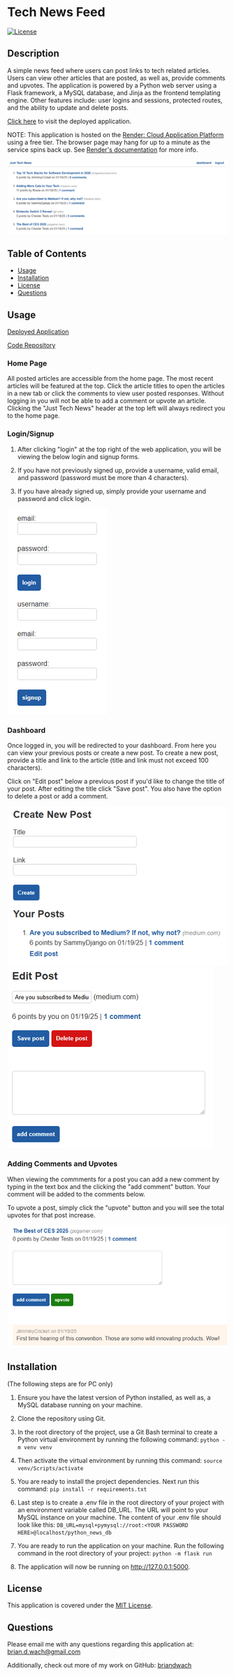 # Tech News Feed

[![License](https://img.shields.io/badge/License-MIT-blue.svg)](http://choosealicense.com/licenses/mit/)

## Description

A simple news feed where users can post links to tech related articles.  Users can view other articles that are posted, as well as, provide comments and upvotes.  The application is powered by a Python web server using a Flask framework, a MySQL database, and Jinja as the frontend templating engine.  Other features include: user logins and sessions, protected routes, and the ability to update and delete posts.

[Click here](https://python-newsfeed-7lbt.onrender.com/) to visit the deployed application.

NOTE: This application is hosted on the [Render: Cloud Application Platform](https://render.com/) using a free tier.  The browser page may hang for up to a minute as the service spins back up.  See [Render's documentation](https://render.com/docs/free#spinning-down-on-idle) for more info.


![Screenshot of Tech News homepage](./screenshots/homepage.png)

## Table of Contents

- [Usage](#usage)
- [Installation](#installation)
- [License](#license)
- [Questions](#questions)

## Usage

[Deployed Application](https://python-newsfeed-7lbt.onrender.com/)

[Code Repository](https://github.com/briandwach/python-newsfeed)

### Home Page

All posted articles are accessible from the home page.  The most recent articles will be featured at the top.  Click the article titles to open the articles in a new tab or click the comments to view user posted responses.  Without logging in you will not be able to add a comment or upvote an article.  Clicking the "Just Tech News" header at the top left will always redirect you to the home page.

### Login/Signup

1. After clicking "login" at the top right of the web application, you will be viewing the below login and signup forms.

2. If you have not previously signed up, provide a username, valid email, and password (password must be more than 4 characters). 

3. If you have already signed up, simply provide your username and password and click login.

![A screenshot of the Just Tech News login/signup forms](./screenshots/login.png)

### Dashboard

Once logged in, you will be redirected to your dashboard.  From here you can view your previous posts or create a new post.  To create a new post, provide a title and link to the article (title and link must not exceed 100 characters).

Click on "Edit post" below a previous post if you'd like to change the title of your post.  After editing the title click "Save post".  You also have the option to delete a post or add a comment.

![A screenshot of the Just Tech News dashboard view](./screenshots/dashboard.png)
![A screenshot of the Just Tech News editing post view](./screenshots/edit.png)

### Adding Comments and Upvotes

When viewing the commments for a post you can add a new comment by typing in the text box and the clicking the "add comment" button.  Your comment will be added to the comments below. 

To upvote a post, simply click the "upvote" button and you will see the total upvotes for that post increase.

![A screenshot of the Just Tech News post view for adding comments and upvotes](./screenshots/post.png)

## Installation

(The following steps are for PC only)

1. Ensure you have the latest version of Python installed, as well as, a MySQL database running on your machine.

2. Clone the repository using Git.

3. In the root directory of the project, use a Git Bash terminal to create a Python virtual environment by running the following command: `python -m venv venv`

4. Then activate the virtual environment by running this command: `source venv/Scripts/activate`

5. You are ready to install the project dependencies.  Next run this command: `pip install -r requirements.txt`

6. Last step is to create a .env file in the root directory of your project with an environment variable called DB_URL.  The URL will point to your MySQL instance on your machine. The content of your .env file should look like this: `DB_URL=mysql+pymysql://root:<YOUR PASSWORD HERE>@localhost/python_news_db`  

7. You are ready to run the application on your machine.  Run the following command in the root directory of your project: `python -m flask run`

8. The application will now be running on http://127.0.0.1:5000.

## License

This application is covered under the [MIT License](http://choosealicense.com/licenses/mit/).

## Questions
Please email me with any questions regarding this application at: brian.d.wach@gmail.com

Additionally, check out more of my work on GitHub: [briandwach](https://github.com/briandwach)